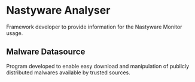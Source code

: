 # Nastyware Analyser

Framework developer to provide information for the Nastyware Monitor usage.

## Malware Datasource

Program developed to enable easy download and manipulation of publicly distributed malwares available by trusted sources.
